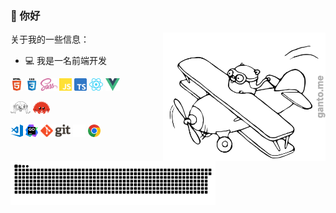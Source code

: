 ### 👋 你好

<img align="right" width="260" src="./icons/biplane_1.png" alt="Golang" />  

关于我的一些信息：
- 💻 我是一名前端开发

<code><img height="20" src="https://raw.githubusercontent.com/github/explore/80688e429a7d4ef2fca1e82350fe8e3517d3494d/topics/html/html.png" alt="html" /></code>
<code><img height="20" src="https://raw.githubusercontent.com/github/explore/80688e429a7d4ef2fca1e82350fe8e3517d3494d/topics/css/css.png" alt="css" /></code>
<code><img height="20" src="./icons/sass.svg" alt="sass" /></code>
<code><img height="20" src="./icons/javascript.svg" alt="javascript" /></code>
<code><img height="20" src="./icons/typescript.png" alt="typescript" /></code>
<code><img height="20" src="./icons/react.svg" alt="react" /></code>
<code><img height="20" src="./icons/vue.svg" alt="vue" /></code>

<code><img height="20" src="./icons/go.svg" alt="golang" /></code>
<code><img height="20" src="./icons/rust.svg" alt="rust" /></code>

<code><img height="20" src="./icons/vscode.svg" alt="visual-studio-code" /></code>
<code><img height="20" src="./icons/goland.svg" alt="goland" /></code>
<code><img height="20" src="./icons/git.png" alt="git" /></code>
<code><img height="20" src="./icons/macos.svg" alt="macos" /></code>
<code><img height="20" src="./icons/chrome.svg" alt="chrome" /></code>

<img width="65%" src="./assets/github-snake-dark.svg" alt="snake" />
